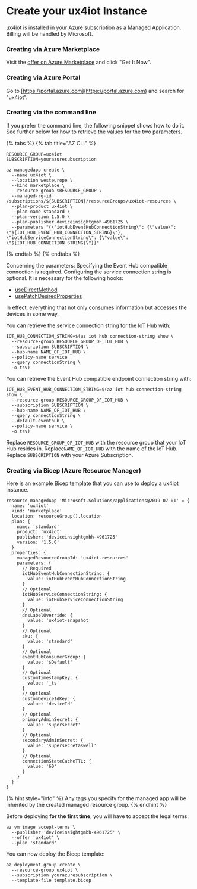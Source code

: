 # Create your ux4iot Instance

ux4iot is installed in your Azure subscription as a Managed Application. Billing will be handled by Microsoft.

### Creating via Azure Marketplace

Visit the [offer on Azure Marketplace](https://azuremarketplace.microsoft.com/en-us/marketplace/apps/deviceinsightgmbh-4961725.ux4iot) and click "Get It Now".

### Creating via Azure Portal

Go to [https://portal.azure.com](https://portal.azure.com) and search for "ux4iot".

### Creating via the command line

If you prefer the command line, the following snippet shows how to do it. See further below for how to retrieve the values for the two parameters.

{% tabs %}
{% tab title="AZ CLI" %}
```
RESOURCE_GROUP=ux4iot
SUBSCRIPTION=yourazuresubscription

az managedapp create \
  --name ux4iot \
  --location westeurope \
  --kind marketplace \
  --resource-group $RESOURCE_GROUP \
  --managed-rg-id /subscriptions/${SUBSCRIPTION}/resourceGroups/ux4iot-resources \
  --plan-product ux4iot \
  --plan-name standard \
  --plan-version 1.5.0 \
  --plan-publisher deviceinsightgmbh-4961725 \
  --parameters "{\"iotHubEventHubConnectionString\": {\"value\": \"${IOT_HUB_EVENT_HUB_CONNECTION_STRING}\"}, \"iotHubServiceConnectionString\": {\"value\": \"${IOT_HUB_CONNECTION_STRING}\"}}"
```
{% endtab %}
{% endtabs %}

Concerning the parameters: Specifying the Event Hub compatible connection is required. Configuring the service connection string is optional. It is necessary for the following hooks:

* [useDirectMethod](../using-react/hooks.md#usedirectmethod)
* [usePatchDesiredProperties](../using-react/hooks.md#usepatchdesiredproperties)

In effect, everything that not only consumes information but accesses the devices in some way.

You can retrieve the service connection string for the IoT Hub with:

```
IOT_HUB_CONNECTION_STRING=$(az iot hub connection-string show \
  --resource-group RESOURCE_GROUP_OF_IOT_HUB \
  --subscription SUBSCRIPTION \
  --hub-name NAME_OF_IOT_HUB \
  --policy-name service
  --query connectionString \
  -o tsv)
```

You can retrieve the Event Hub compatible endpoint connection string with:

```
IOT_HUB_EVENT_HUB_CONNECTION_STRING=$(az iot hub connection-string show \
  --resource-group RESOURCE_GROUP_OF_IOT_HUB \
  --subscription SUBSCRIPTION \
  --hub-name NAME_OF_IOT_HUB \
  --query connectionString \
  --default-eventhub \
  --policy-name service \
  -o tsv)
```

Replace `RESOURCE_GROUP_OF_IOT_HUB` with the resource group that your IoT Hub resides in. Replace`NAME_OF_IOT_HUB` with the name of the IoT Hub. Replace `SUBSCRIPTION` with your Azure Subscription.

### Creating via Bicep (Azure Resource Manager)

Here is an example Bicep template that you can use to deploy a ux4iot instance.

```
resource managedApp 'Microsoft.Solutions/applications@2019-07-01' = {
  name: 'ux4iot'
  kind: 'marketplace'
  location: resourceGroup().location
  plan: {
    name: 'standard'
    product: 'ux4iot'
    publisher: 'deviceinsightgmbh-4961725'
    version: '1.5.0'
  }
  properties: {
    managedResourceGroupId: 'ux4iot-resources'
    parameters: {
      // Required
      iotHubEventHubConnectionString: {
        value: iotHubEventHubConnectionString
      }
      // Optional
      iotHubServiceConnectionString: {
        value: iotHubServiceConnectionString
      }
      // Optional
      dnsLabelOverride: {
        value: 'ux4iot-snapshot'
      }
      // Optional
      sku: {
        value: 'standard'
      }
      // Optional
      eventHubConsumerGroup: {
        value: '$Default'
      }
      // Optional
      customTimestampKey: {
        value: '_ts'
      }
      // Optional
      customDeviceIdKey: {
        value: 'deviceId'
      }      
      // Optional
      primaryAdminSecret: {
        value: 'supersecret'
      }
      // Optional
      secondaryAdminSecret: {
        value: 'supersecretaswell'
      }
      // Optional
      connectionStateCacheTTL: {
        value: '60'
      }
    }
  }
}
```

{% hint style="info" %}
Any tags you specify for the managed app will be inherited by the created managed resource group.
{% endhint %}

Before deploying **for the first time**, you will have to accept the legal terms:

```
az vm image accept-terms \
  --publisher 'deviceinsightgmbh-4961725' \
  --offer 'ux4iot' \
  --plan 'standard'
```

You can now deploy the Bicep template:

```
az deployment group create \
  --resource-group ux4iot \
  --subscription yourazuresubscription \
  --template-file template.bicep 
```
